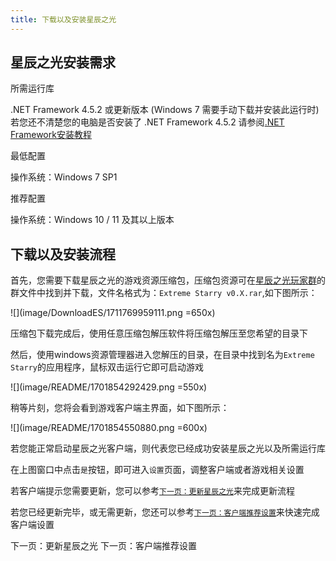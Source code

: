 ```yaml
---
title: 下载以及安装星辰之光
---
```


## 星辰之光安装需求

所需运行库

.NET Framework 4.5.2 或更新版本 (Windows 7 需要手动下载并安装此运行时)
若您还不清楚您的电脑是否安装了 .NET Framework 4.5.2
请参阅[.NET Framework安装教程](../FAQ/LaunchingESClient/Dialog/DotnetFramework.md)

最低配置

操作系统：Windows 7 SP1

推荐配置

操作系统：Windows 10 / 11 及其以上版本

## 下载以及安装流程

首先，您需要下载星辰之光的游戏资源压缩包，压缩包资源可在[星辰之光玩家群](/FAQ/Support/README.md)的群文件中找到并下载，文件名格式为：`Extreme Starry v0.X.rar`,如下图所示：

![](image/DownloadES/1711769959111.png =650x)

压缩包下载完成后，使用任意压缩包解压软件将压缩包解压至您希望的目录下

然后，使用windows资源管理器进入您解压的目录，在目录中找到名为`Extreme Starry`的应用程序，鼠标双击运行它即可启动游戏

![](image/README/1701854292429.png =550x)

稍等片刻，您将会看到游戏客户端主界面，如下图所示：

![](image/README/1701854550880.png =600x)

若您能正常启动星辰之光客户端，则代表您已经成功安装星辰之光以及所需运行库

在上图窗口中点击`是`按钮，即可进入`设置`页面，调整客户端或者游戏相关设置

若客户端提示您需要更新，您可以参考[`下一页：更新星辰之光`](./ESSetting.md)来完成更新流程

若您已经更新完毕，或无需更新，您还可以参考[`下一页：客户端推荐设置`](./ESSetting.md)来快速完成客户端设置

<GuideButton to="/QuickStart/UpdateES">下一页：更新星辰之光</GuideButton>
<GuideButton to="/QuickStart/ESSetting">下一页：客户端推荐设置</GuideButton>
